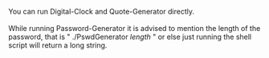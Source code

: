 You can run Digital-Clock and Quote-Generator directly.  <br> <br>
While running Password-Generator it is advised to mention the length of the password, that is " ./PswdGenerator _length_ " or else just running the shell script will return a long string.
